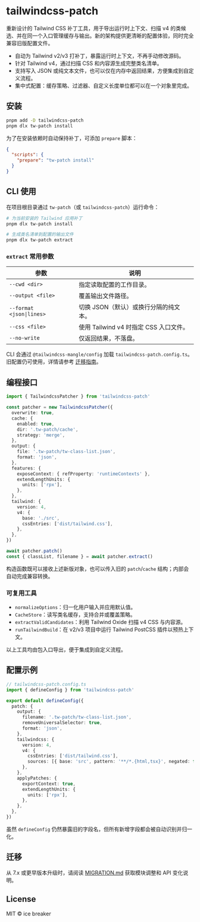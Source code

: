 # tailwindcss-patch

重新设计的 Tailwind CSS 补丁工具，用于导出运行时上下文、扫描 v4 的类候选、并在同一个入口管理缓存与输出。新的架构提供更清晰的配置体验，同时完全兼容旧版配置文件。

- 自动为 Tailwind v2/v3 打补丁，暴露运行时上下文，不再手动修改源码。
- 针对 Tailwind v4，通过扫描 CSS 和内容源生成完整类名清单。
- 支持写入 JSON 或纯文本文件，也可以仅在内存中返回结果，方便集成到自定义流程。
- 集中式配置：缓存策略、过滤器、自定义长度单位都可以在一个对象里完成。

## 安装

```bash
pnpm add -D tailwindcss-patch
pnpm dlx tw-patch install
```

为了在安装依赖时自动保持补丁，可添加 `prepare` 脚本：

```json
{
  "scripts": {
    "prepare": "tw-patch install"
  }
}
```

## CLI 使用

在项目根目录通过 `tw-patch`（或 `tailwindcss-patch`）运行命令：

```bash
# 为当前安装的 Tailwind 应用补丁
pnpm dlx tw-patch install

# 生成类名清单到配置的输出文件
pnpm dlx tw-patch extract
```

### `extract` 常用参数

| 参数                     | 说明                                   |
| ------------------------ | -------------------------------------- |
| `--cwd <dir>`            | 指定读取配置的工作目录。               |
| `--output <file>`        | 覆盖输出文件路径。                     |
| `--format <json\|lines>` | 切换 JSON（默认）或换行分隔的纯文本。  |
| `--css <file>`           | 使用 Tailwind v4 时指定 CSS 入口文件。 |
| `--no-write`             | 仅返回结果，不落盘。                   |

CLI 会通过 `@tailwindcss-mangle/config` 加载 `tailwindcss-patch.config.ts`。旧配置仍可使用，详情请参考 [迁移指南](./MIGRATION.md)。

## 编程接口

```ts
import { TailwindcssPatcher } from 'tailwindcss-patch'

const patcher = new TailwindcssPatcher({
  overwrite: true,
  cache: {
    enabled: true,
    dir: '.tw-patch/cache',
    strategy: 'merge',
  },
  output: {
    file: '.tw-patch/tw-class-list.json',
    format: 'json',
  },
  features: {
    exposeContext: { refProperty: 'runtimeContexts' },
    extendLengthUnits: {
      units: ['rpx'],
    },
  },
  tailwind: {
    version: 4,
    v4: {
      base: './src',
      cssEntries: ['dist/tailwind.css'],
    },
  },
})

await patcher.patch()
const { classList, filename } = await patcher.extract()
```

构造函数既可以接收上述新版对象，也可以传入旧的 `patch`/`cache` 结构；内部会自动完成兼容转换。

### 可复用工具

- `normalizeOptions`：归一化用户输入并应用默认值。
- `CacheStore`：读写类名缓存，支持合并或覆盖策略。
- `extractValidCandidates`：利用 Tailwind Oxide 扫描 v4 CSS 与内容源。
- `runTailwindBuild`：在 v2/v3 项目中运行 Tailwind PostCSS 插件以预热上下文。

以上工具均由包入口导出，便于集成到自定义流程。

## 配置示例

```ts
// tailwindcss-patch.config.ts
import { defineConfig } from 'tailwindcss-patch'

export default defineConfig({
  patch: {
    output: {
      filename: '.tw-patch/tw-class-list.json',
      removeUniversalSelector: true,
      format: 'json',
    },
    tailwindcss: {
      version: 4,
      v4: {
        cssEntries: ['dist/tailwind.css'],
        sources: [{ base: 'src', pattern: '**/*.{html,tsx}', negated: false }],
      },
    },
    applyPatches: {
      exportContext: true,
      extendLengthUnits: {
        units: ['rpx'],
      },
    },
  },
})
```

虽然 `defineConfig` 仍然暴露旧的字段名，但所有新增字段都会被自动识别并归一化。

## 迁移

从 7.x 或更早版本升级时，请阅读 [MIGRATION.md](./MIGRATION.md) 获取模块调整和 API 变化说明。

## License

MIT © ice breaker
